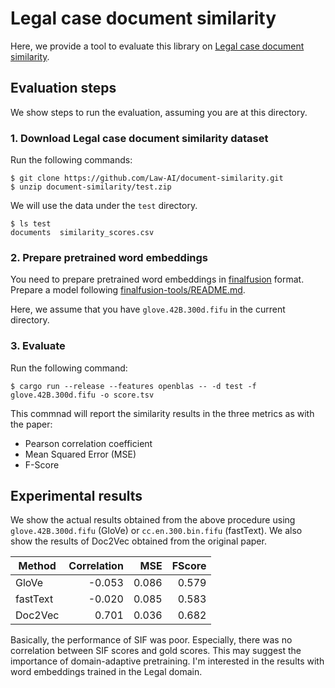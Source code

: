 # Legal case document similarity

Here, we provide a tool to evaluate this library on [Legal case document similarity](https://arxiv.org/abs/2209.12474).

## Evaluation steps

We show steps to run the evaluation, assuming you are at this directory.

### 1. Download Legal case document similarity dataset

Run the following commands:

```shell
$ git clone https://github.com/Law-AI/document-similarity.git
$ unzip document-similarity/test.zip
```

We will use the data under the `test` directory.

```shell
$ ls test
documents  similarity_scores.csv
```

### 2. Prepare pretrained word embeddings

You need to prepare pretrained word embeddings in [finalfusion](https://docs.rs/finalfusion/) format.
Prepare a model following [finalfusion-tools/README.md](../../finalfusion-tools/README.md).

Here, we assume that you have `glove.42B.300d.fifu` in the current directory.

### 3. Evaluate

Run the following command:

```shell
$ cargo run --release --features openblas -- -d test -f glove.42B.300d.fifu -o score.tsv
```

This commnad will report the similarity results in the three metrics as with the paper:

- Pearson correlation coefficient
- Mean Squared Error (MSE)
- F-Score

## Experimental results

We show the actual results obtained from the above procedure using `glove.42B.300d.fifu` (GloVe) or `cc.en.300.bin.fifu` (fastText).
We also show the results of Doc2Vec obtained from the original paper.

| Method   | Correlation |   MSE | FScore |
| -------- | ----------: | ----: | -----: |
| GloVe    |      -0.053 | 0.086 |  0.579 |
| fastText |      -0.020 | 0.085 |  0.583 |
| Doc2Vec  |       0.701 | 0.036 |  0.682 |

Basically, the performance of SIF was poor.
Especially, there was no correlation between SIF scores and gold scores.
This may suggest the importance of domain-adaptive pretraining.
I'm interested in the results with word embeddings trained in the Legal domain.
